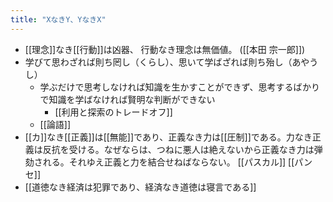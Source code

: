 ```yaml
---
title: "XなきY、YなきX"
---
```


- [[理念]]なき[[行動]]は凶器、 行動なき理念は無価値。 ([[本田 宗一郎]])
- 学びて思わざれば則ち罔し（くらし）、思いて学ばざれば則ち殆し（あやうし）
    - 学ぶだけで思考しなければ知識を生かすことができず、思考するばかりで知識を学ばなければ賢明な判断ができない
        - [[利用と探索のトレードオフ]]
    - [[論語]]
- [[カ]]なき[[正義]]は[[無能]]であり、正義なき力は[[圧制]]である。力なき正義は反抗を受ける。なぜならは、つねに悪人は絶えないから正義なき力は弾劾される。それゆえ正義と力を結合せねばならない。 [[パスカル]] [[パンセ]]
- [[道徳なき経済は犯罪であり、経済なき道徳は寝言である]]
